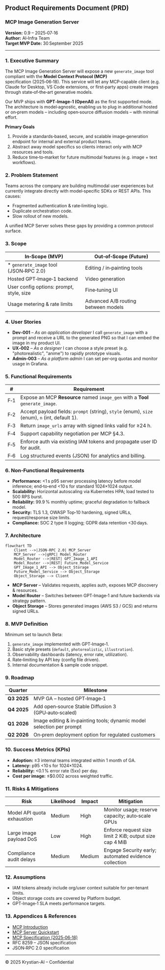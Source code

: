 ## Product Requirements Document (PRD)

### MCP Image Generation Server

**Version:** 0.9 – 2025‑07‑16\
**Author:** AI‑Infra Team\
**Target MVP Date:** 30 September 2025

---

### 1. Executive Summary

The MCP Image Generation Server will expose a new `generate_image` tool compliant with the **Model Context Protocol (MCP)** specification (2025‑06‑18). This service will let any MCP‑capable client (e.g. Claude for Desktop, VS Code extensions, or first‑party apps) create images through state‑of‑the‑art generative models.

Our MVP ships with **GPT‑Image‑1 (OpenAI)** as the first supported mode. The architecture is model‑agnostic, enabling us to plug in additional hosted or on‑prem models – including open‑source diffusion models – with minimal effort.

**Primary Goals**

1. Provide a standards‑based, secure, and scalable image‑generation endpoint for internal and external product teams.
2. Abstract away model specifics so clients interact only with MCP resources and tools.
3. Reduce time‑to‑market for future multimodal features (e.g. image + text workflows).

### 2. Problem Statement

Teams across the company are building multimodal user experiences but currently integrate directly with model‑specific SDKs or REST APIs. This causes:

- Fragmented authentication & rate‑limiting logic.
- Duplicate orchestration code.
- Slow rollout of new models.

A unified MCP Server solves these gaps by providing a common protocol surface.

### 3. Scope

| In‑Scope (MVP)                           | Out‑of‑Scope (Future)               |
| ---------------------------------------- | ----------------------------------- |
| \* `generate_image` tool (JSON‑RPC 2.0)  | Editing / in‑painting tools         |
| Hosted GPT‑Image‑1 backend               | Video generation                    |
| User config options: prompt, style, size | Fine‑tuning UI                      |
| Usage metering & rate limits             | Advanced A/B routing between models |

### 4. User Stories

- **Dev‑001** – *As an application developer* I call `generate_image` with a prompt and receive a URL to the generated PNG so that I can embed the image in my product UI.
- **UX‑002** – *As a designer* I can choose a style preset (e.g. "photorealistic", "anime") to rapidly prototype visuals.
- **Admin‑003** – *As a platform admin* I can set per‑org quotas and monitor usage in Grafana.

### 5. Functional Requirements

| #   | Requirement                                                                                    |
| --- | ---------------------------------------------------------------------------------------------- |
| F‑1 | Expose an MCP **Resource** named `image_gen` with a **Tool** `generate_image`.                 |
| F‑2 | Accept payload fields: `prompt` (string), `style` (enum), `size` (enum), `n` (int, default 1). |
| F‑3 | Return `image_urls` array with signed links valid for ≥24 h.                                   |
| F‑4 | Support capability negotiation per MCP §4.3.                                                   |
| F‑5 | Enforce auth via existing IAM tokens and propagate user ID for audit.                          |
| F‑6 | Log structured events (JSON) for analytics and billing.                                        |

### 6. Non‑Functional Requirements

- **Performance:** <1 s p95 server processing latency before model inference; end‑to‑end <10 s for standard 1024×1024 output.
- **Scalability:** Horizontal autoscaling via Kubernetes HPA; load tested to 500 RPS burst.
- **Reliability:** 99.9 % monthly uptime; graceful degradation to fallback model.
- **Security:** TLS 1.3, OWASP Top‑10 hardening, signed URLs, request/response size limits.
- **Compliance:** SOC 2 type II logging; GDPR data retention <30 days.

### 7. Architecture

```mermaid
flowchart TD
    Client -->|JSON‑RPC 2.0| MCP_Server
    MCP_Server -->|gRPC| Model_Router
    Model_Router -->|REST| GPT_Image_1_API
    Model_Router -->|REST| Future_Model_Service
    GPT_Image_1_API --> Object_Storage
    Future_Model_Service --> Object_Storage
    Object_Storage --> Client
```

- **MCP Server** – Validates requests, applies auth, exposes MCP discovery & resources.
- **Model Router** – Switches between GPT‑Image‑1 and future backends via strategy pattern.
- **Object Storage** – Stores generated images (AWS S3 / GCS) and returns signed URLs.

### 8. MVP Definition

Minimum set to launch Beta:

1. `generate_image` implemented with GPT‑Image‑1.
2. Basic style presets (`default`, `photorealistic`, `illustration`).
3. Observability dashboards (latency, error rate, utilization).
4. Rate‑limiting by API key (config file driven).
5. Internal documentation & sample code snippet.

### 9. Roadmap

| Quarter     | Milestone                                                             |
| ----------- | --------------------------------------------------------------------- |
| **Q3 2025** | MVP GA – hosted GPT‑Image‑1                                           |
| **Q4 2025** | Add open‑source Stable Diffusion 3 (GPU‑auto‑scaled)                  |
| **Q1 2026** | Image editing & in‑painting tools; dynamic model selection per prompt |
| **Q2 2026** | On‑prem deployment option for regulated customers                     |

### 10. Success Metrics (KPIs)

- **Adoption:** ≥3 internal teams integrated within 1 month of GA.
- **Latency:** p95 <10 s for 1024×1024.
- **Reliability:** <0.1 % error rate (5xx) per day.
- **Cost per image:** ≤\$0.002 across weighted traffic.

### 11. Risks & Mitigations

| Risk                       | Likelihood | Impact | Mitigation                                              |
| -------------------------- | ---------- | ------ | ------------------------------------------------------- |
| Model API quota exhaustion | Medium     | High   | Monitor usage; reserve capacity; auto‑scale GPUs        |
| Large image payload DoS    | Low        | High   | Enforce request size limit 2 KiB; output size cap 4 MiB |
| Compliance audit delays    | Medium     | Medium | Engage Security early; automated evidence collection    |

### 12. Assumptions

- IAM tokens already include org/user context suitable for per‑tenant limits.
- Object storage costs are covered by Platform budget.
- GPT‑Image‑1 SLA meets performance targets.

### 13. Appendices & References

- [MCP Introduction](https://modelcontextprotocol.io/introduction)
- [MCP Server Quickstart](https://modelcontextprotocol.io/quickstart/server)
- [MCP Specification (2025‑06‑18)](https://modelcontextprotocol.io/specification/2025-06-18)
- RFC 8259 – JSON specification
- JSON‑RPC 2.0 specification

---

© 2025 Krystian-AI – Confidential

